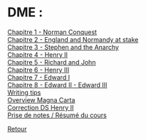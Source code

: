 # DME : <br />

[Chapitre 1 - Norman Conquest](https://mega.nz/file/55NWmb6S#a3WLHB7zmpoPZKM7W7a-5QtiYaHRjuySpUiqfMYMk08) <br />
[Chapitre 2 - England and Normandy at stake](https://mega.nz/file/RtswUTCA#7m9Rm30DGLUVW0CmSTkGvS0hVU7xIgH7S4w5kFYoQpo) <br />
[Chapitre 3 - Stephen and the Anarchy](https://mega.nz/file/o8l2ELSY#kmtC8tlESjYYCGjdcN2jWknDemrRewWAql0EerRz8W8) <br />
[Chapitre 4 - Henry II](https://mega.nz/file/Bp9mAara#AOMyjRerKEOoUQAwDAV2XoEocoQ47LuBLgu0C24_blg) <br />
[Chapitre 5 - Richard and John](https://mega.nz/file/YkFDEAgI#sgjNjMU2fJHLIauIjcTtc5DOVTJSyUQ58WIhzBSce3Q) <br />
[Chapitre 6 - Henry III](https://mega.nz/file/Y8tASSAT#qBBxzec-xtnAjQIhrWHyntz5-ySsCV3d2E0AZlFKIpE) <br />
[Chapitre 7 - Edward I](https://mega.nz/file/8kUk0IYJ#xDszowMRlvesMyMRdm9t1kkzRFE50_JsMKVtRrHAXiA) <br />
[Chapitre 8 - Edward II - Edward III](https://mega.nz/file/t4dBAboI#xsV9i95VZGEIILfCCtAAap0kheyOGQFhMQ2Cg2tTN1s) <br />
[Writing tips](https://mega.nz/file/to0HCRDR#ZZrP7saRD7ZvW69sB8Ys4EU3tymcMsyNyRinmET1MLw) <br />
[Overview Magna Carta](https://mega.nz/file/hwcnVDLI#FftC1uETB0RW-lY4srzGW1uzb2sNB5sbuPnaGXRFq5c) <br />
[Correction DS Henry II](https://mega.nz/file/s00V0J6L#1rMx1E6eOPA9f0e9h-j6ATuVAxfsl_-JXdOUAtya8rU) <br />
[Prise de notes / Résumé du cours](https://mega.nz/file/wpU0HaZb#C4l_pbdnRcOUNgtV6qH8llgsfW9QJi3lE3O_XcPuQIM) <br />

[Retour](https://vaihess.github.io/anglaisices/)
